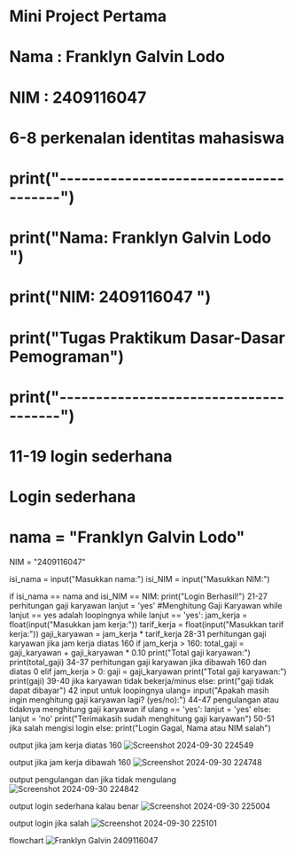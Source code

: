 # Mini Project Pertama
# Nama : Franklyn Galvin Lodo
# NIM : 2409116047
# 6-8 perkenalan identitas mahasiswa 
# print("--------------------------------------")
# print("Nama: Franklyn Galvin Lodo            ")
# print("NIM: 2409116047                       ")
# print("Tugas Praktikum Dasar-Dasar Pemograman")
# print("--------------------------------------")
# 11-19 login sederhana
# Login sederhana
# nama = "Franklyn Galvin Lodo"
NIM = "2409116047"

isi_nama = input("Masukkan nama:")
isi_NIM = input("Masukkan NIM:")

if isi_nama == nama and isi_NIM == NIM:
print("Login Berhasil!")
21-27 perhitungan gaji karyawan 
lanjut = 'yes'
#Menghitung Gaji Karyawan
while lanjut == yes adalah loopingnya
while lanjut == 'yes':
jam_kerja = float(input("Masukkan jam kerja:"))
tarif_kerja = float(input("Masukkan tarif kerja:"))
gaji_karyawan = jam_kerja * tarif_kerja
28-31 perhitungan gaji karyawan jika jam kerja diatas 160
if jam_kerja > 160:
total_gaji = gaji_karyawan + gaji_karyawan * 0.10
print("Total gaji karyawan:")
print(total_gaji)
34-37 perhitungan gaji karyawan jika dibawah 160 dan diatas 0
elif jam_kerja > 0:
gaji = gaji_karyawan
print("Total gaji karyawan:")
print(gaji)
39-40 jika karyawan tidak bekerja/minus
else:
print("gaji tidak dapat dibayar")
42 input untuk loopingnya
ulang= input("Apakah masih ingin menghitung gaji karyawan lagi? (yes/no):")
44-47 pengulangan atau tidaknya menghitung gaji karyawan
if ulang == 'yes':
lanjut = 'yes'
else:
lanjut = 'no'
print("Terimakasih sudah menghitung gaji karyawan")
50-51 jika salah mengisi login
else:
print("Login Gagal, Nama atau NIM salah")

output jika jam kerja diatas 160
![Screenshot 2024-09-30 224549](https://github.com/user-attachments/assets/929d3812-af8e-486d-8ffa-8cb229a1931f)

output jika jam kerja dibawah 160
![Screenshot 2024-09-30 224748](https://github.com/user-attachments/assets/b84a39e0-4318-4898-9fec-8261d2569527)

output pengulangan dan jika tidak mengulang
![Screenshot 2024-09-30 224842](https://github.com/user-attachments/assets/33a3b742-a0ac-485e-b959-edc8de2a7499)

output login sederhana kalau benar
![Screenshot 2024-09-30 225004](https://github.com/user-attachments/assets/204fd0dc-b6a3-4ecb-a73a-1c72254f915a)

output login jika salah
![Screenshot 2024-09-30 225101](https://github.com/user-attachments/assets/d9053fc7-25ae-40b3-b644-a0721154708f)

flowchart
![Franklyn Galvin 2409116047](https://github.com/user-attachments/assets/e6693322-868f-4297-8781-c9044dd45ba6)

